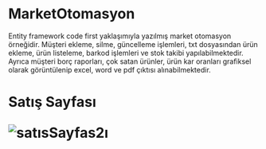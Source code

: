# MarketOtomasyon
Entity framework code first yaklaşımıyla yazılmış market otomasyon örneğidir. Müşteri ekleme, silme, güncelleme işlemleri,
txt dosyasından ürün ekleme, ürün listeleme, barkod işlemleri ve stok takibi yapılabilmektedir.
Ayrıca müşteri borç raporları, çok satan ürünler, ürün kar oranları
grafiksel olarak görüntülenip excel, word ve pdf çıktısı alınabilmektedir.

<h1>Satış Sayfası
  
  ![satısSayfas2ı](https://user-images.githubusercontent.com/62529090/104781548-b7c6cc00-5793-11eb-8758-a2f6ba439ec2.jpg)


  
   
